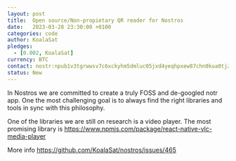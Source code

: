```yaml
---
layout: post
title:  Open source/Non-propietary QR reader for Nostros
date:   2023-03-28 23:30:00 +0100
categories: code
author: KoalaSat
pledges:
  - [0.002, KoalaSat]
currency: BTC
contact: nostr:npub1v3tgrwwsv7c6xckyhm5dmluc05jxd4yeqhpxew87chn0kua0tjzqc6yvjh
status: New
---
```


In Nostros we are committed to create a truly FOSS and de-googled notr app. One the most challenging goal is to always find the right libraries and tools in sync with this philosophy.

One of the libraries we are still on research is a video player. The most promising library is https://www.npmjs.com/package/react-native-vlc-media-player

More info https://github.com/KoalaSat/nostros/issues/465
